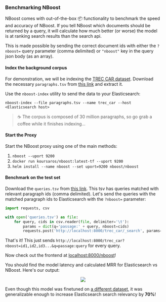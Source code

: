 ### Benchmarking NBoost

NBoost comes with out-of-the-box 📦 functionality to benchmark the speed and accuracy of NBoost. If you tell NBoost which documents should be returned by a query, it will calculate how much better (or worse) the model is at ranking search results than the search api.

This is made possible by sending the correct document ids with either the `?nboost=` query parameter (comma delimited) or `"nboost"` key in the query json body (as an array). 

#### Index the background corpus

For demonstration, we will be indexing the [TREC CAR dataset](http://trec-car.cs.unh.edu/). Download the necessary `paragraphs.tsv` from [this link](https://storage.googleapis.com/koursaros/trec-car/paragraphs.tsv) and extract it. 

Use the `nboost-index` utility to send the data to your Elasticsearch:

```shell script
nboost-index --file paragraphs.tsv --name trec_car --host <Elasticsearch host>
```
> ☕ The corpus is composed of 30 million paragraphs, so go grab a coffee while it finishes indexing...

#### Start the Proxy

Start the NBoost proxy using one of the main methods:

1. `nboost --uport 9200`
2. `docker run koursaros/nboost:latest-tf --uport 9200`
3. `helm install --name nboost --set uport=9200 nboost/nboost`

#### Benchmark on the test set

Download the `queries.tsv` from [this link](https://storage.googleapis.com/koursaros/trec-car/queries.tsv). This tsv has queries matched with relevant paragraph ids (comma delimited). Let's send the queries with the matched paragraph ids to Elasticsearch with the `?nboost=` parameter:

```python
import requests, csv

with open('queries.tsv') as file:
    for query, cids in csv.reader(file, delimiter='\t'):
        params = dict(q='passage:' + query, nboost=cids)
        requests.post('http://localhost:8000/trec_car/_search', params=params)
```

That's it! This just sends `http://localhost:8000/trec_car?nboost=id1,id2,id3...&q=passage:query` for every query.

Now check out the frontend at [localhost:8000/nboost](http://localhost:8000/nboost)!

You should find the model latency and calculated MRR for Elasticsearch vs NBoost. Here's our output:

<p align="center">
<img src="https://github.com/koursaros-ai/nboost/raw/master/.github/frontend-benchmark.png">
</p>

Even though this model was finetuned on [a different dataset](http://www.msmarco.org/), it was generalizable enough to increase Elasticsearch search relevancy by **70%**!  
